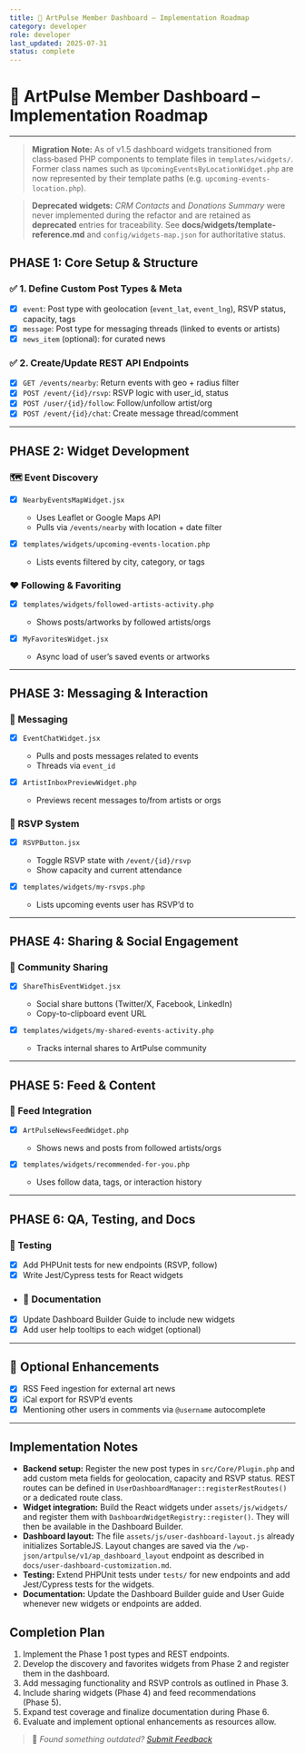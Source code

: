 ```yaml
---
title: 🧭 ArtPulse Member Dashboard – Implementation Roadmap
category: developer
role: developer
last_updated: 2025-07-31
status: complete
---
```


# 🧭 ArtPulse Member Dashboard – Implementation Roadmap

---

> **Migration Note:** As of v1.5 dashboard widgets transitioned from class‑based
> PHP components to template files in `templates/widgets/`. Former class names
> such as `UpcomingEventsByLocationWidget.php` are now represented by their
> template paths (e.g. `upcoming-events-location.php`).

> **Deprecated widgets:** *CRM Contacts* and *Donations Summary* were never implemented during the refactor and are retained as **deprecated** entries for traceability. See **docs/widgets/template-reference.md** and `config/widgets-map.json` for authoritative status.

## PHASE 1: Core Setup & Structure

### ✅ 1. Define Custom Post Types & Meta
- [x] `event`: Post type with geolocation (`event_lat`, `event_lng`), RSVP status, capacity, tags
- [x] `message`: Post type for messaging threads (linked to events or artists)
- [x] `news_item` (optional): for curated news

### ✅ 2. Create/Update REST API Endpoints
- [x] `GET /events/nearby`: Return events with geo + radius filter
- [x] `POST /event/{id}/rsvp`: RSVP logic with user_id, status
- [x] `POST /user/{id}/follow`: Follow/unfollow artist/org
- [x] `POST /event/{id}/chat`: Create message thread/comment

---

## PHASE 2: Widget Development

### 🗺️ Event Discovery
- [x] `NearbyEventsMapWidget.jsx`
  - Uses Leaflet or Google Maps API
  - Pulls via `/events/nearby` with location + date filter

- [x] `templates/widgets/upcoming-events-location.php`
  - Lists events filtered by city, category, or tags

### ❤️ Following & Favoriting
- [x] `templates/widgets/followed-artists-activity.php`
  - Shows posts/artworks by followed artists/orgs

- [x] `MyFavoritesWidget.jsx`
  - Async load of user’s saved events or artworks

---

## PHASE 3: Messaging & Interaction

### 💬 Messaging
- [x] `EventChatWidget.jsx`
  - Pulls and posts messages related to events
  - Threads via `event_id`

- [x] `ArtistInboxPreviewWidget.php`
  - Previews recent messages to/from artists or orgs

### 📩 RSVP System
- [x] `RSVPButton.jsx`
  - Toggle RSVP state with `/event/{id}/rsvp`
  - Show capacity and current attendance

- [x] `templates/widgets/my-rsvps.php`
  - Lists upcoming events user has RSVP’d to

---

## PHASE 4: Sharing & Social Engagement

### 📢 Community Sharing
- [x] `ShareThisEventWidget.jsx`
  - Social share buttons (Twitter/X, Facebook, LinkedIn)
  - Copy-to-clipboard event URL

- [x] `templates/widgets/my-shared-events-activity.php`
  - Tracks internal shares to ArtPulse community

---

## PHASE 5: Feed & Content

### 📰 Feed Integration
- [x] `ArtPulseNewsFeedWidget.php`
  - Shows news and posts from followed artists/orgs

- [x] `templates/widgets/recommended-for-you.php`
  - Uses follow data, tags, or interaction history

---

## PHASE 6: QA, Testing, and Docs

### 🧪 Testing
- [x] Add PHPUnit tests for new endpoints (RSVP, follow)
- [x] Write Jest/Cypress tests for React widgets

- ### 📘 Documentation
- [x] Update Dashboard Builder Guide to include new widgets
- [x] Add user help tooltips to each widget (optional)

---

## 🔄 Optional Enhancements
- [x] RSS Feed ingestion for external art news
- [x] iCal export for RSVP’d events
- [x] Mentioning other users in comments via `@username` autocomplete

---

## Implementation Notes

- **Backend setup:** Register the new post types in `src/Core/Plugin.php` and add
  custom meta fields for geolocation, capacity and RSVP status.  REST routes can
  be defined in `UserDashboardManager::registerRestRoutes()` or a dedicated
  route class.
- **Widget integration:** Build the React widgets under `assets/js/widgets/` and
  register them with `DashboardWidgetRegistry::register()`. They will then be
  available in the Dashboard Builder.
- **Dashboard layout:** The file `assets/js/user-dashboard-layout.js` already
  initializes SortableJS. Layout changes are saved via the
  `/wp-json/artpulse/v1/ap_dashboard_layout` endpoint as described in
  `docs/user-dashboard-customization.md`.
- **Testing:** Extend PHPUnit tests under `tests/` for new endpoints and add
  Jest/Cypress tests for the widgets.
- **Documentation:** Update the Dashboard Builder guide and User Guide whenever
  new widgets or endpoints are added.

## Completion Plan

1. Implement the Phase 1 post types and REST endpoints.
2. Develop the discovery and favorites widgets from Phase 2 and register them in
   the dashboard.
3. Add messaging functionality and RSVP controls as outlined in Phase 3.
4. Include sharing widgets (Phase 4) and feed recommendations (Phase 5).
5. Expand test coverage and finalize documentation during Phase 6.
6. Evaluate and implement optional enhancements as resources allow.

> 💬 *Found something outdated? [Submit Feedback](feedback.md)*
